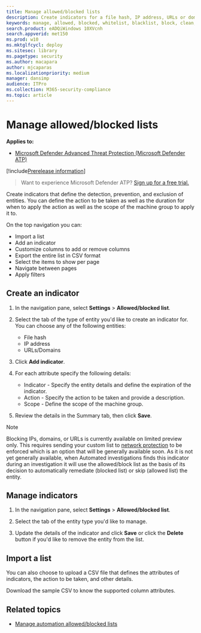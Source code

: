 ```yaml
---
title: Manage allowed/blocked lists
description: Create indicators for a file hash, IP address, URLs or domains that define the detection, prevention, and exclusion of entities.
keywords: manage, allowed, blocked, whitelist, blacklist, block, clean, malicious, file hash, ip address, urls, domain
search.product: eADQiWindows 10XVcnh
search.appverid: met150
ms.prod: w10
ms.mktglfcycl: deploy
ms.sitesec: library
ms.pagetype: security
ms.author: macapara
author: mjcaparas
ms.localizationpriority: medium
manager: dansimp
audience: ITPro
ms.collection: M365-security-compliance 
ms.topic: article
---
```


# Manage allowed/blocked lists

**Applies to:**
- [Microsoft Defender Advanced Threat Protection (Microsoft Defender ATP)](https://go.microsoft.com/fwlink/p/?linkid=2069559)

[!include[Prerelease information](prerelease.md)]

>Want to experience Microsoft Defender ATP? [Sign up for a free trial.](https://www.microsoft.com/en-us/WindowsForBusiness/windows-atp?ocid=docs-wdatp-automationexclusionlist-abovefoldlink)


Create indicators that define the detection, prevention, and exclusion of entities. You can define the action to be taken as well as the duration for when to apply the action as well as the scope of the machine group to apply it to.

On the top navigation you can:
- Import a list
- Add an indicator 
- Customize columns to add or remove columns 
- Export the entire list in CSV format
- Select the items to show per page
- Navigate between pages
- Apply filters 

## Create an indicator
1. In the navigation pane, select **Settings** > **Allowed/blocked list**.  

2. Select the tab of the type of entity you'd like to create an indicator for. You can choose any of the following entities: 
   - File hash
   - IP address
   - URLs/Domains
  
3. Click **Add indicator**.

4. For each attribute specify the following details:
   - Indicator - Specify the entity details and define the expiration of the indicator.
   - Action - Specify the action to be taken and provide a description.
   - Scope - Define the scope of the machine group.
    
5. Review the details in the Summary tab, then click **Save**.


>[!NOTE]
>Blocking IPs, domains, or URLs is currently available on limited preview only.
>This requires sending your custom list to [network protection](https://docs.microsoft.com/windows/security/threat-protection/windows-defender-exploit-guard/enable-network-protection) to be enforced which is an option that will be generally available soon. 
>As it is not yet generally available, when Automated investigations finds this indicator during an investigation it will use the allowed/block list as the basis of its decision to automatically remediate (blocked list) or skip (allowed list) the entity.


## Manage indicators
1. In the navigation pane, select **Settings** > **Allowed/blocked list**.  

2. Select the tab of the entity type you'd like to manage.  

3. Update the details of the indicator and click **Save** or click the **Delete** button if you'd like to remove the entity from the list.

## Import a list
You can also choose to upload a CSV file that defines the attributes of indicators, the action to be taken, and other details. 

Download the sample CSV to know the supported column attributes. 


## Related topics
- [Manage automation allowed/blocked lists](manage-automation-allowed-blocked-list-windows-defender-advanced-threat-protection.md)






